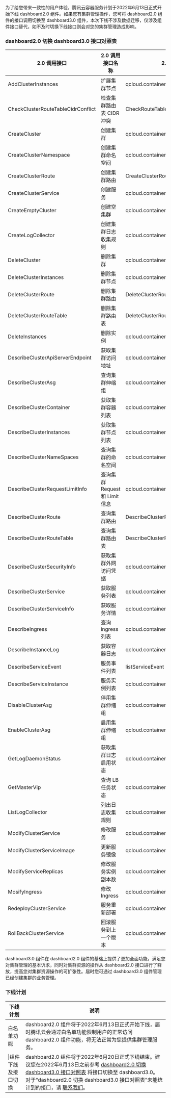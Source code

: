 为了给您带来一致性的用户体验，腾讯云容器服务计划于2022年6月13日正式开始下线 dashboard2.0 组件。如果您有集群管理操作，您可将 dashboard2.0 组件的接口调用切换至 dashboard3.0 组件，本次下线不涉及数据迁移，仅涉及组件接口替代，如不及时切换下线接口则会对您的集群管理造成影响。

### dashboard2.0 切换 dashboard3.0 接口对照表[](id:dashboard)

| 2.0 调用接口                        	| 2.0 调用接口名称            	| 2.0 后端调用名称                              	| 3.0 调用接口                                                                                                                                                                	|
|------------------------------------	|----------------------------	|----------------------------------------------	|----------------------------------------------------------------------------------------------------------------------------------------------------------------------------	|
| AddClusterInstances                	| 扩展集群节点               	| qcloud.container.createNode                  	| [CreateClusterInstances](https://cloud.tencent.com/document/product/457/36707)                                                                                             	|
| CheckClusterRouteTableCidrConflict 	| 检查集群路由表 CIDR 冲突     	| CheckRouteTableCidrConflict                  	| [DescribeRouteTableConflicts](https://cloud.tencent.com/document/product/457/37180)                                                                                        	|
| CreateCluster                      	| 创建集群                   	| qcloud.container.createCluster               	| [CreateCluster](https://cloud.tencent.com/document/product/457/34527)                                                                                                      	|
| CreateClusterNamespace             	| 创建集群命名空间           	| qcloud.container.createNamespace             	| [直接调用](https://github.com/kubernetes/client-go)                                                                                                                        	|
| CreateClusterRoute                 	| 创建集群路由               	| CreateClusterRoute                           	| [CreateClusterRoute](https://cloud.tencent.com/document/product/457/37186)                                                                                                 	|
| CreateClusterService               	| 创建服务                   	| qcloud.container.createService               	| [直接调用](https://github.com/kubernetes/client-go)                                                                                                                        	|
| CreateEmptyCluster                 	| 创建空集群                 	| qcloud.container.createEmptyCluster          	| 下线                                                                                                                                                               	|
| CreateLogCollector                 	| 创建集群日志收集规则       	| qcloud.container.createLogCollector          	| [直接调用](https://github.com/kubernetes/client-go)                                                                                                                        	|
| DeleteCluster                      	| 删除集群                   	| qcloud.container.deleteCluster               	| [DeleteCluster](https://cloud.tencent.com/document/product/457/36704)                                                                                                      	|
| DeleteClusterInstances             	| 删除集群节点               	| qcloud.container.deleteNode                  	| [DeleteClusterInstances](https://cloud.tencent.com/document/product/457/31864)                                                                                             	|
| DeleteClusterRoute                 	| 删除集群路由               	| DeleteClusterRoute                           	| [DeleteClusterRoute](https://cloud.tencent.com/document/product/457/37184)                                                                                                 	|
| DeleteClusterRouteTable            	| 删除集群路由表             	| DeleteClusterRouteTable                      	| DeleteClusterRouteTables（不可见）                                                                                                                                         	|
| DeleteInstances                    	| 删除实例                   	| qcloud.container.deletePods                  	| [直接调用](https://github.com/kubernetes/client-go)                                                                                                                        	|
| DescribeClusterApiServerEndpoint   	| 获取集群访问地址           	| qcloud.container.getClusterApiServerEndpoint 	| [DescribeClusterSecurity](https://cloud.tencent.com/document/product/457/36703)                                                                                            	|
| DescribeClusterAsg                 	| 查询集群伸缩组             	| qcloud.container.listAsg                     	| [DescribeClusterAsGroups](https://cloud.tencent.com/document/product/457/40471)                                                                                            	|
| DescribeClusterContainer           	| 获取集群容器列表           	| qcloud.container.listContainer               	| [直接调用](https://github.com/kubernetes/client-go)                                                                                                                        	|
| DescribeClusterInstances           	| 获取集群节点列表           	| qcloud.container.listNode                    	| [DescribeClusterInstances](https://cloud.tencent.com/document/product/457/31863)                                                                                           	|
| DescribeClusterNameSpaces          	| 查询集群的命名空间         	| qcloud.container.listNamespaces              	| [直接调用](https://github.com/kubernetes/client-go)                                                                                                                        	|
| DescribeClusterRequestLimitInfo    	| 查询集群 Request 和 Limit 信息 	| qcloud.container.getClusterRequestLimitInfo  	| 下线                                                                                                                                                 	|
| DescribeClusterRoute               	| 查询集群路由               	| DescribeClusterRoute                         	| [DescribeClusterRoutes](https://cloud.tencent.com/document/product/457/37181)                                                                                              	|
| DescribeClusterRouteTable          	| 查询集群路由表             	| DescribeClusterRouteTable                    	| [DescribeClusterRouteTables](https://cloud.tencent.com/document/product/457/37182)                                                                                         	|
| DescribeClusterSecurityInfo        	| 获取集群外网访问凭据       	| qcloud.container.getClusterSecurityInfo      	| [DescribeClusterSecurity](https://cloud.tencent.com/document/product/457/36703)                                                                                            	|
| DescribeClusterService             	| 获取服务列表               	| qcloud.container.listServiceSummary          	| DescribeClusterServices（暂不下线）                                                                                                                                        	|
| DescribeClusterServiceInfo         	| 获取服务详情               	| qcloud.container.getServiceDetail            	| [直接调用](https://github.com/kubernetes/client-go)                                                                                                                        	|
| DescribeIngress                    	| 查询 ingress 列表            	| qcloud.container.listingress                 	| [直接调用](https://github.com/kubernetes/client-go)                                                                                                                        	|
| DescribeInstanceLog                	| 获取容器日志               	| qcloud.container.getPodLog                   	| [直接调用](https://github.com/kubernetes/client-go)                                                                                                                        	|
| DescribeServiceEvent               	| 服务事件列表               	| listServiceEvent                             	| [直接调用](https://github.com/kubernetes/client-go)                                                                                                                        	|
| DescribeServiceInstance            	| 服务实例列表               	| qcloud.container.listContainer               	| [直接调用](https://github.com/kubernetes/client-go)                                                                                                                        	|
| DisableClusterAsg                  	| 停用集群伸缩组             	| qcloud.container.disableClusterAsg           	| [ModifyClusterAsGroupAttribute](https://cloud.tencent.com/document/product/457/40470)                                                                                      	|
| EnableClusterAsg                   	| 启用集群伸缩组             	| qcloud.container.enableClusterAsg            	| [ModifyClusterAsGroupAttribute](https://cloud.tencent.com/document/product/457/40470)                                                                                      	|
| GetLogDaemonStatus                 	| 获取集群日志启用状态       	| qcloud.container.getLogCollectorStatus       	| [直接调用](https://github.com/kubernetes/client-go)                                                                                                                        	|
| GetMasterVip                       	| 查询 LB 任务状态             	| qcloud.container.getMasterVip                	| [DescribeClusterEndpointStatus/DescribeClusterEndpointVipStatus](https://cloud.tencent.com/document/product/457/39409https://cloud.tencent.com/document/product/457/39410) 	|
| ListLogCollector                   	| 列出日志收集规则           	| qcloud.container.listLogCollector            	| [直接调用](https://github.com/kubernetes/client-go)                                                                                                                        	|
| ModifyClusterService               	| 修改服务                   	| qcloud.container.modifyService               	| [直接调用](https://github.com/kubernetes/client-go)                                                                                                                        	|
| ModifyClusterServiceImage          	| 更新服务镜像               	| qcloud.container.updateResourceImage         	| [直接调用](https://github.com/kubernetes/client-go)                                                                                                                        	|
| ModifyServiceReplicas              	| 修改服务实例副本数         	| qcloud.container.serviceScale                	| [直接调用](https://github.com/kubernetes/client-go)                                                                                                                        	|
| MosifyIngress                      	| 修改 Ingress                	| qcloud.container.applyIngress                	| [直接调用](https://github.com/kubernetes/client-go)                                                                                                                        	|
| RedeployClusterService             	| 服务重新部署               	| qcloud.container.redeploy                    	| [直接调用](https://github.com/kubernetes/client-go)                                                                                                                        	|
| RollBackClusterService             	| 回滚服务到上一个版本       	| qcloud.container.rollBackService             	| [直接调用](https://github.com/kubernetes/client-go)                                                                                                                        	|

dashboard3.0 组件在 dashboard2.0 组件的基础上提供了更加全面功能，满足您对集群管理的基本诉求，同时对集群资源的操作从 dashboard2.0 接口进行了释放，提高您对集群资源操作的可扩张性。届时您可通过 dashboard3.0 组件管理已经创建集群的业务管理。

### 下线计划

| 下线计划             	| 说明                                                                                                                                                                                                                                                                                                    	|
|----------------------	|---------------------------------------------------------------------------------------------------------------------------------------------------------------------------------------------------------------------------------------------------------------------------------------------------------	|
| 白名单功能           	| dashboard2.0 组件将于2022年6月13日正式开始下线，届时腾讯云会通过白名单功能限制用户的正常访问 dashboard2.0 组件功能，将无法正常为您提供集群管理服务。                                                                                                                                                    	|
| \|组件下线及接口切换 	| dashboard2.0 组件将于2022年6月20日正式下线结束。建议您在2022年6月13日之前参考 [dashboard2.0 切换 dashboard3.0 接口对照表](#dashboard) 将接口切换至 dashboard3.0。对于“dashboard2.0 切换 dashboard3.0 接口对照表”未能统计到的接口，请 [联系我们](https://console.cloud.tencent.com/workorder/category)。 	|
